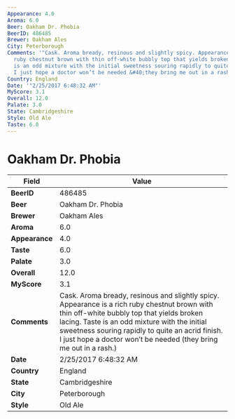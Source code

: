 ```yaml
---
Appearance: 4.0
Aroma: 6.0
Beer: Oakham Dr. Phobia
BeerID: 486485
Brewer: Oakham Ales
City: Peterborough
Comments: '"Cask. Aroma bready, resinous and slightly spicy. Appearance is a rich
  ruby chestnut brown with thin off-white bubbly top that yields broken lacing. Taste
  is an odd mixture with the initial sweetness souring rapidly to quite an acrid finish.
  I just hope a doctor won’t be needed &#40;they bring me out in a rash.&#41;"'
Country: England
Date: '"2/25/2017 6:48:32 AM"'
MyScore: 3.1
Overall: 12.0
Palate: 3.0
State: Cambridgeshire
Style: Old Ale
Taste: 6.0
---
```


# Oakham Dr. Phobia

| Field         | Value |
|---------------|-------|
| **BeerID** | 486485 |
| **Beer** | Oakham Dr. Phobia |
| **Brewer** | Oakham Ales |
| **Aroma** | 6.0 |
| **Appearance** | 4.0 |
| **Taste** | 6.0 |
| **Palate** | 3.0 |
| **Overall** | 12.0 |
| **MyScore** | 3.1 |
| **Comments** | Cask. Aroma bready, resinous and slightly spicy. Appearance is a rich ruby chestnut brown with thin off-white bubbly top that yields broken lacing. Taste is an odd mixture with the initial sweetness souring rapidly to quite an acrid finish. I just hope a doctor won’t be needed &#40;they bring me out in a rash.&#41; |
| **Date** | 2/25/2017 6:48:32 AM |
| **Country** | England |
| **State** | Cambridgeshire |
| **City** | Peterborough |
| **Style** | Old Ale |
